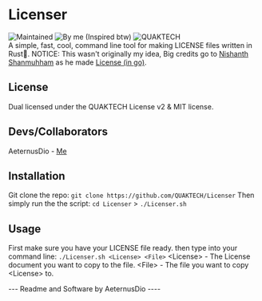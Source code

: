 # Licenser
![Maintained](https://img.shields.io/badge/Maintained-Yes-green) ![By me (Inspired btw)](https://img.shields.io/badge/By-AeternusDio-blue) ![QUAKTECH](https://img.shields.io/badge/QUAKTECH-blue) <br>
A simple, fast, cool, command line tool for making LICENSE files written in Rust🦀. NOTICE: This wasn't originally my idea, Big credits go to [Nishanth Shanmuhham](https://github.com/nishanths) as he made [License (in go)](https://github.com/nishanths/license).

## License
Dual licensed under the QUAKTECH License v2 & MIT license.

## Devs/Collaborators
AeternusDio - [Me](https://github.com/AeternusDio)

## Installation
Git clone the repo:
``git clone https://github.com/QUAKTECH/Licenser``
Then simply run the the script:
``cd Licenser`` > ``./Licenser.sh``

## Usage
First make sure you have your LICENSE file ready.
then type into your command line:
```./Licenser.sh <License> <File>```
&lt;License&gt; - The License document you want to copy to the file.
&lt;File&gt; - The file you want to copy &lt;License&gt; to.

--- Readme and Software by AeternusDio ----

